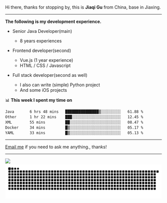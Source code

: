 Hi there, thanks for stopping by, this is **Jiaqi Gu** from China, base in Jiaxing.

---

**The following is my development experience.**

- Senior Java Developer(main)
  - 8 years experiences

- Frontend developer(second)
  - Vue.js (1 year experience)
  - HTML / CSS / Javascript
  
- Full stack developer(second as well)
  - I also can write (simple) Python project
  - And some iOS projects

📊 **This week I spent my time on**
<!--START_SECTION:waka-->

```txt
Java       6 hrs 48 mins   ███████████████▒░░░░░░░░░   61.88 %
Other      1 hr 22 mins    ███░░░░░░░░░░░░░░░░░░░░░░   12.45 %
XML        55 mins         ██░░░░░░░░░░░░░░░░░░░░░░░   08.47 %
Docker     34 mins         █▒░░░░░░░░░░░░░░░░░░░░░░░   05.17 %
YAML       33 mins         █▒░░░░░░░░░░░░░░░░░░░░░░░   05.13 %
```

<!--END_SECTION:waka-->

---

[Email me](mailto:htk2klwgr@mozmail.com?subject=Hiring_from_GitHub) if you need to ask me anything., thanks!

---

![]( https://visitor-badge.glitch.me/badge?page_id=githubgujiaqi)
![]( https://github.com/droid-Q/droid-Q/raw/output/github-contribution-grid-snake.svg#gh-dark-mode-only)
